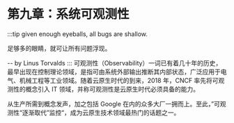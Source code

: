 # 第九章：系统可观测性
:::tip <a/>
given enough eyeballs, all bugs are shallow.

足够多的眼睛，就可让所有问题浮现。

-- by Linus Torvalds
:::
可观测性（Observability）一词已有着几十年的历史，最早出现在控制理论领域，是指可由系统外部输出推断其内部状态，广泛应用于电气、机械工程等工业领域。随着云原生时代的到来，2018 年，CNCF 率先将可观测性的概念引入 IT 领域，并称可观测性是云原生时代必须具备的能力。

从生产所需到概念发声，加之包括 Google 在内的众多大厂一拥而上。至此，”可观测性“逐渐取代”监控“，成为云原生技术领域最热门的话题之一。